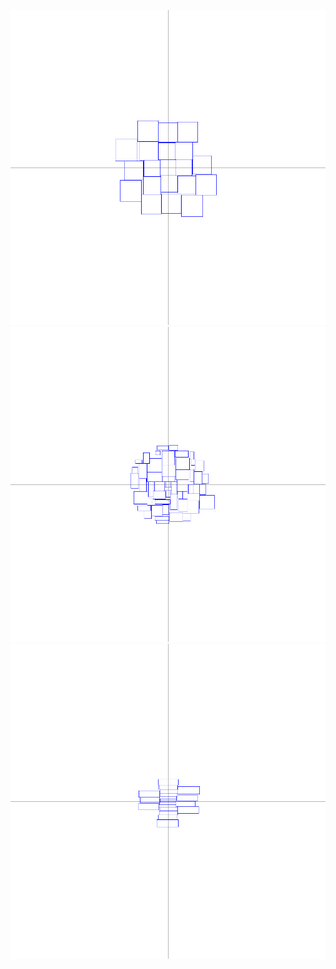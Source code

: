 ![alt text](https://github.com/trikstor/tdd/blob/master/TagsCloudVisualization/1.bmp)
![alt text](https://github.com/trikstor/tdd/blob/master/TagsCloudVisualization/2.bmp)
![alt text](https://github.com/trikstor/tdd/blob/master/TagsCloudVisualization/3.bmp)
